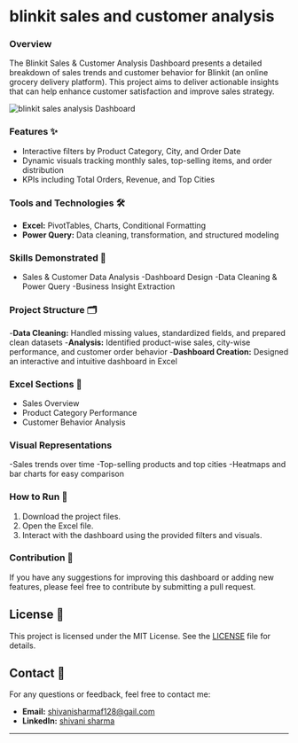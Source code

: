# blinkit sales and customer analysis

### Overview
The Blinkit Sales & Customer Analysis Dashboard presents a detailed breakdown of sales trends and customer behavior for Blinkit (an online grocery delivery platform). This project aims to deliver actionable insights that can help enhance customer satisfaction and improve sales strategy.

![blinkit sales analysis Dashboard](https://github.com/shaun-mia/Excel-dashboard-Project/blob/main/Coffee%20Shop%20Sales/Coffee%20Shop%20Sales%20Dashboard.png)

### Features ✨
- Interactive filters by Product Category, City, and Order Date
- Dynamic visuals tracking monthly sales, top-selling items, and order distribution
- KPIs including Total Orders, Revenue, and Top Cities

### Tools and Technologies 🛠️
- **Excel:** PivotTables, Charts, Conditional Formatting
- **Power Query:** Data cleaning, transformation, and structured modeling
  
### Skills Demonstrated 🧩
- Sales & Customer Data Analysis
-Dashboard Design
-Data Cleaning & Power Query
-Business Insight Extraction

### Project Structure 🗂️
-**Data Cleaning:** Handled missing values, standardized fields, and prepared clean datasets
-**Analysis:** Identified product-wise sales, city-wise performance, and customer order behavior
-**Dashboard Creation:** Designed an interactive and intuitive dashboard in Excel

### Excel Sections 📌
- Sales Overview
- Product Category Performance
- Customer Behavior Analysis

### Visual Representations
-Sales trends over time
-Top-selling products and top cities
-Heatmaps and bar charts for easy comparison

### How to Run 🚀
1. Download the project files.
2. Open the Excel file.
3. Interact with the dashboard using the provided filters and visuals.

### Contribution 🤝
If you have any suggestions for improving this dashboard or adding new features, please feel free to contribute by submitting a pull request.



## License 📜
This project is licensed under the MIT License. See the [LICENSE]() file for details.

## Contact 📧
For any questions or feedback, feel free to contact me:

- **Email:** shivanisharmaf128@gail.com 
- **LinkedIn:** [shivani sharma ](https://www.linkedin.com/in/shivani-sharma-8b6047301?utm_source=share&utm_campaign=share_via&utm_content=profile&utm_medium=android_app)
---
